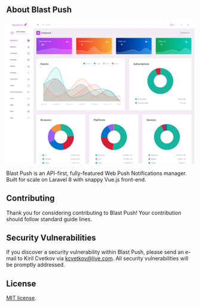 
## About Blast Push

![BlastPush-Dashboard](/public/assets/images/blastpush-dashboard.png)

Blast Push is an API-first, fully-featured Web Push Notifications manager. Built for scale on Laravel 8 with snappy Vue.js front-end.

## Contributing

Thank you for considering contributing to Blast Push! Your contribution should follow standard guide lines.

## Security Vulnerabilities

If you discover a security vulnerability within Blast Push, please send an e-mail to Kiril Cvetkov via [kcvetkov@live.com](mailto:kcvetkov@live.com). All security vulnerabilities will be promptly addressed.

## License

[MIT license](https://opensource.org/licenses/MIT).
